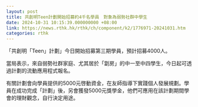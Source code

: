 ```yaml
---
layout: post
title: 共創明Teen計劃開始招募約4千名學員　對象為弱勢社群中學生
date: 2024-10-31 10:15:39.000000000 +08:00
link: https://news.rthk.hk/rthk/ch/component/k2/1776971-20241031.htm
categories: rthk
---
```


「共創明「Teen」計劃」今日開始招募第三期學員，預計招募4000人。

當局表示，來自弱勢社群家庭、尤其居於「劏房」的中一至中四學生，今日起可透過計劃的流動應用程式報名。

有關計劃會向學員提供的5000元啓動資金，在友師指導下實踐個人發展規劃。學員在成功完成「計劃」後，另會獲發5000元獎學金，他們可應用在該計劃期間學會的理財觀念，自行決定用途。
